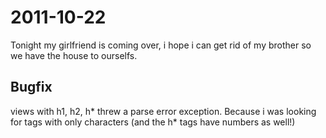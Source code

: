 2011-10-22
==========

Tonight my girlfriend is coming over, i hope i can get rid of my brother so we have the house to ourselfs.


Bugfix
----------

views with h1, h2, h* threw a parse error exception. Because i was looking for tags with only characters (and the h* tags have numbers as well!)





